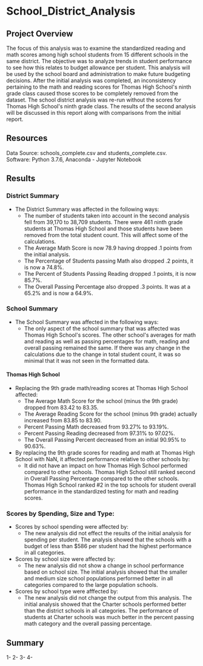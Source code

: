 # School_District_Analysis
## Project Overview
The focus of this analysis was to examine the standardized reading and math scores among high school students from 15 different schools in the same district.  The objective was to analyze trends in student performance to see how this relates to budget allowance per student. This analysis will be used by the school board and administration to make future budgeting decisions.  After the initial analysis was completed, an inconsistency pertaining to the math and reading scores for Thomas High School's ninth grade class caused those scores to be completely removed from the dataset.  The school district analysis was re-run without the scores for Thomas High School's ninth grade class.  The results of the second analysis will be discussed in this report along with comparisons from the initial report.

## Resources
Data Source: schools_complete.csv and students_complete.csv.  
Software: Python 3.7.6, Anaconda - Jupyter Notebook

## Results
### District Summary 
- The District Summary was affected in the following ways:
  - The number of students taken into account in the second analysis fell from 39,170 to 38,709 students.  There were 461 ninth grade students at Thomas High School and those students have been removed from the total student count.  This will affect some of the calculations.
  - The Average Math Score is now 78.9 having dropped .1 points from the initial analysis.  
  - The Percentage of Students passing Math also dropped .2 points, it is now a 74.8%.
  - The Percent of Students Passing Reading dropped .1 points, it is now 85.7%.
  - The Overall Passing Percentage also dropped .3 points.  It was at a 65.2% and is now a 64.9%.

### School Summary
- The School Summary was affected in the following ways:
  - The only aspect of the school summary that was affected was Thomas High School's scores. The other school's averages for math and reading as well as passing percentages for math, reading and overall passing remained the same.  If there was any change in the calculations due to the change in total student count, it was so minimal that it was not seen in the formatted data. 
#### Thomas High School 
- Replacing the 9th grade math/reading scores at Thomas High School affected:
  - The Average Math Score for the school (minus the 9th grade) dropped from 83.42 to 83.35.
  - The Average Reading Score for the school (minus 9th grade) actually increased from 83.85 to 83.90.
  - Percent Passing Math decreased from 93.27% to 93.19%.
  - Percent Passing Reading decreased from 97.31% to 97.02%.
  - The Overall Passing Percent decreased from an initial 90.95% to 90.63%.
- By replacing the 9th grade scores for reading and math at Thomas High School with NaN, it affected performance relative to other schools by:
  - It did not have an impact on how Thomas High School performed compared to other schools.  Thomas High School still ranked second in Overall Passing Percentage compared to the other schools.  Thomas High School ranked #2 in the top schools for student overall performance in the standardized testing for math and reading scores. 

### Scores by Spending, Size and Type:
  - Scores by school spending were affected by:
    - The new analysis did not effect the results of the initial analysis for spending per student.  The analysis showed that the schools with a budget of less than $586 per student had the highest performance in all categories.
  - Scores by school size were affected by:
    - The new analysis did not show a change in school performance based on school size. The initial analysis showed that the smaller and medium size school populations performed better in all categories compared to the large population schools.
  - Scores by school type were afffected by:
    - The new analysis did not change the output from this analysis.  The initial analysis showed that the Charter schools performed better than the district schools in all categories. The performance of students at Charter schools was much better in the percent passing math category and the overall passing percentage. 

## Summary 
1- 
2- 
3- 
4- 
